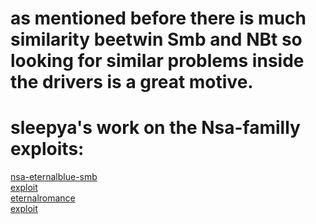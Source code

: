 # as mentioned before there is much similarity beetwin Smb and NBt so looking for similar problems inside the drivers is a great motive.

# sleepya's work on the Nsa-familly exploits:
<html><a href="http://blogs.360.cn/360safe/2017/04/17/nsa-eternalblue-smb/">nsa-eternalblue-smb</a></html> <br>
<html><a href="https://www.exploit-db.com/exploits/42031/">exploit</a></html> <br>
<html><a href="http://blogs.360.cn/360safe/author/progmboy/">eternalromance</a></html> <br>
<html><a href="https://www.exploit-db.com/exploits/42315/">exploit</a></html><br>
